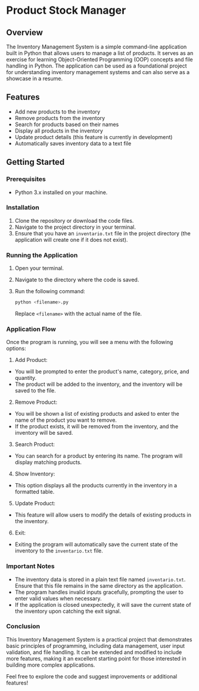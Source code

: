 # Product Stock Manager

## Overview

The Inventory Management System is a simple command-line application built in Python that allows users to manage a list of products. It serves as an exercise for learning Object-Oriented Programming (OOP) concepts and file handling in Python. The application can be used as a foundational project for understanding inventory management systems and can also serve as a showcase in a resume.

## Features

- Add new products to the inventory
- Remove products from the inventory
- Search for products based on their names
- Display all products in the inventory
- Update product details (this feature is currently in development)
- Automatically saves inventory data to a text file

## Getting Started

### Prerequisites

- Python 3.x installed on your machine.

### Installation

1. Clone the repository or download the code files.
2. Navigate to the project directory in your terminal.
3. Ensure that you have an `inventario.txt` file in the project directory (the application will create one if it does not exist).

### Running the Application

1. Open your terminal.
2. Navigate to the directory where the code is saved.
3. Run the following command:

   ```bash
   python <filename>.py
   ```

   Replace `<filename>` with the actual name of the file.

### Application Flow
Once the program is running, you will see a menu with the following options:

1. Add Product:

- You will be prompted to enter the product's name, category, price, and quantity.
- The product will be added to the inventory, and the inventory will be saved to the file.

2. Remove Product:

- You will be shown a list of existing products and asked to enter the name of the product you want to remove.
- If the product exists, it will be removed from the inventory, and the inventory will be saved.

3. Search Product:

- You can search for a product by entering its name. The program will display matching products.

4. Show Inventory:

- This option displays all the products currently in the inventory in a formatted table.

5. Update Product:

- This feature will allow users to modify the details of existing products in the inventory.

6. Exit:

- Exiting the program will automatically save the current state of the inventory to the `inventario.txt` file.

### Important Notes

- The inventory data is stored in a plain text file named `inventario.txt`. Ensure that this file remains in the same directory as the application.
- The program handles invalid inputs gracefully, prompting the user to enter valid values when necessary.
- If the application is closed unexpectedly, it will save the current state of the inventory upon catching the exit signal.

### Conclusion

This Inventory Management System is a practical project that demonstrates basic principles of programming, including data management, user input validation, and file handling. It can be extended and modified to include more features, making it an excellent starting point for those interested in building more complex applications.

Feel free to explore the code and suggest improvements or additional features!